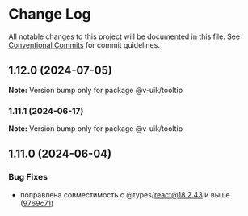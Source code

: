# Change Log

All notable changes to this project will be documented in this file.
See [Conventional Commits](https://conventionalcommits.org) for commit guidelines.

## 1.12.0 (2024-07-05)

**Note:** Version bump only for package @v-uik/tooltip





### 1.11.1 (2024-06-17)

**Note:** Version bump only for package @v-uik/tooltip





## 1.11.0 (2024-06-04)


### Bug Fixes

* поправлена совместимость с @types/react@18.2.43 и выше ([9769c71](#))
